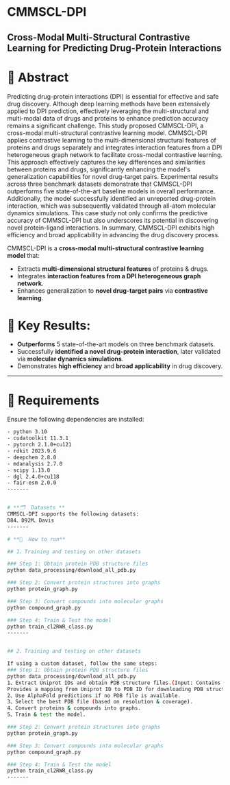 # **CMMSCL-DPI**
**Cross-Modal Multi-Structural Contrastive Learning for Predicting Drug-Protein Interactions**
--------

# **📌 Abstract**
Predicting drug-protein interactions (DPI) is essential for effective and safe drug discovery. Although deep learning methods have been extensively applied to DPI prediction, effectively leveraging the multi-structural and multi-modal data of drugs and proteins to enhance prediction accuracy remains a significant challenge. This study proposed CMMSCL-DPI, a cross-modal multi-structural contrastive learning model. CMMSCL-DPI applies contrastive learning to the multi-dimensional structural features of proteins and drugs separately and integrates interaction features from a DPI heterogeneous graph network to facilitate cross-modal contrastive learning. This approach effectively captures the key differences and similarities between proteins and drugs, significantly enhancing the model's generalization capabilities for novel drug-target pairs. Experimental results across three benchmark datasets demonstrate that CMMSCL-DPI outperforms five state-of-the-art baseline models in overall performance. Additionally, the model successfully identified an unreported drug-protein interaction, which was subsequently validated through all-atom molecular dynamics simulations. This case study not only confirms the predictive accuracy of CMMSCL-DPI but also underscores its potential in discovering novel protein-ligand interactions. In summary, CMMSCL-DPI exhibits high efficiency and broad applicability in advancing the drug discovery process.

CMMSCL-DPI is a **cross-modal multi-structural contrastive learning model** that:
- Extracts **multi-dimensional structural features** of proteins & drugs.
- Integrates **interaction features from a DPI heterogeneous graph network**.
- Enhances generalization to **novel drug-target pairs** via **contrastive learning**.

# **🔬 Key Results:**
- **Outperforms** 5 state-of-the-art models on three benchmark datasets.
- Successfully **identified a novel drug-protein interaction**, later validated via **molecular dynamics simulations**.
- Demonstrates **high efficiency** and **broad applicability** in drug discovery.
--------

# **🔧  Requirements**
Ensure the following dependencies are installed:
```bash
- python 3.10
- cudatoolkit 11.3.1
- pytorch 2.1.0+cu121
- rdkit 2023.9.6
- deepchem 2.8.0
- mdanalysis 2.7.0
- scipy 1.13.0
- dgl 2.4.0+cu118
- fair-esm 2.0.0
-------


# **🗂  Datasets **
CMMSCL-DPI supports the following datasets:
D84、D92M、Davis
-------

# **🚀  How to run**

## 1、Training and testing on other datasets

### Step 1: Obtain protein PDB structure files
python data_processing/download_all_pdb.py

### Step 2: Convert protein structures into graphs
python protein_graph.py

### Step 3: Convert compounds into molecular graphs
python compound_graph.py

### Step 4: Train & Test the model
python train_cl2RWR_class.py
-------


## 2、Training and testing on other datasets

If using a custom dataset, follow the same steps:
### Step 1: Obtain protein PDB structure files
python data_processing/download_all_pdb.py
1、Extract Uniprot IDs and obtain PDB structure files.(Input: Contains the Uniprot ID of the protein for querying the PDB database. For example：XXX/XXX.csv
Provides a mapping from Uniprot ID to PDB ID for downloading PDB structure files. For example：XXX/XXX.tsv)
2、Use AlphaFold predictions if no PDB file is available.  
3、Select the best PDB file (based on resolution & coverage).
4、Convert proteins & compounds into graphs.
5、Train & test the model.

### Step 2: Convert protein structures into graphs
python protein_graph.py

### Step 3: Convert compounds into molecular graphs
python compound_graph.py

### Step 4: Train & Test the model
python train_cl2RWR_class.py
-------
